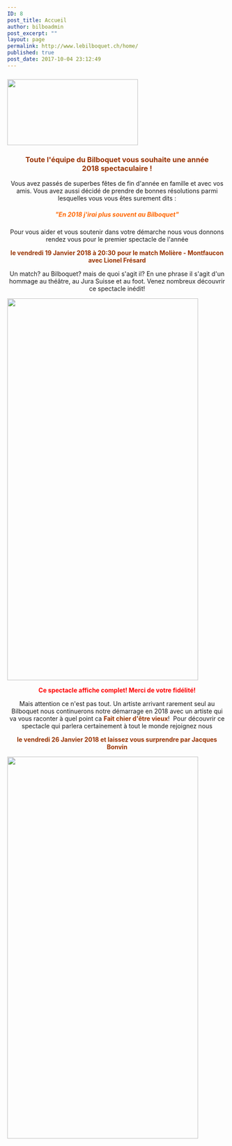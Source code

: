 ```yaml
---
ID: 8
post_title: Accueil
author: bilboadmin
post_excerpt: ""
layout: page
permalink: http://www.lebilboquet.ch/home/
published: true
post_date: 2017-10-04 23:12:49
---
```

<h3><img class="size-medium wp-image-781 aligncenter" src="http://www.lebilboquet.ch/wp-content/uploads/2018/01/bonne-annee-2018-300x151.jpg" alt="" width="300" height="151" /></h3>
<h3 style="text-align: center;"><strong><span><span style="color: #993300;">Toute l'équipe du Bilboquet vous souhaite une année 2018 spectaculaire !
</span></span>
</strong></h3>
<p style="text-align: center;">Vous avez passés de superbes fêtes de fin d'année en famille et avec vos amis. Vous avez aussi décidé de prendre de bonnes résolutions parmi lesquelles vous vous êtes surement dits :</p>

<h5 style="text-align: center;"><span style="color: #ff6600;"><strong>"En 2018 j'irai plus souvent au Bilboquet"</strong></span></h5>
<p style="text-align: center;">Pour vous aider et vous soutenir dans votre démarche nous vous donnons rendez vous pour le premier spectacle de l'année</p>
<p style="text-align: center;"><span style="color: #993300;"><strong>le vendredi 19 Janvier 2018 à 20:30</strong> <strong>pour le match Molière - Montfaucon avec Lionel Frésard</strong></span></p>
<p style="text-align: center;">Un match? au Bilboquet? mais de quoi s'agit il? En une phrase il s'agit d'un hommage au théâtre, au Jura Suisse et au foot. Venez nombreux découvrir ce spectacle inédit!</p>
<img class="aligncenter wp-image-57 size-full" src="http://www.lebilboquet.ch/wp-content/uploads/2017/06/6.Lionel-Fresard.png" alt="" width="438" height="875" />
<p style="text-align: center;"><span style="color: #ff0000;"><strong>Ce spectacle affiche complet! Merci de votre fidélité!</strong></span></p>
<p style="text-align: center;">Mais attention ce n'est pas tout. Un artiste arrivant rarement seul au Bilboquet nous continuerons notre démarrage en 2018 avec un artiste qui va vous raconter à quel point ca <span style="color: #993300;"><strong>Fait chier d'être vieux</strong></span>!  Pour découvrir ce spectacle qui parlera certainement à tout le monde rejoignez nous</p>
<p style="text-align: center;"><span style="color: #993300;"><strong>le vendredi 26 Janvier 2018 et laissez vous surprendre par Jacques Bonvin</strong></span></p>
<img class="aligncenter wp-image-58 size-full" src="http://www.lebilboquet.ch/wp-content/uploads/2017/06/7.Jacques-Bonvin.jpg" alt="" width="438" height="875" />

&nbsp;

&nbsp;
